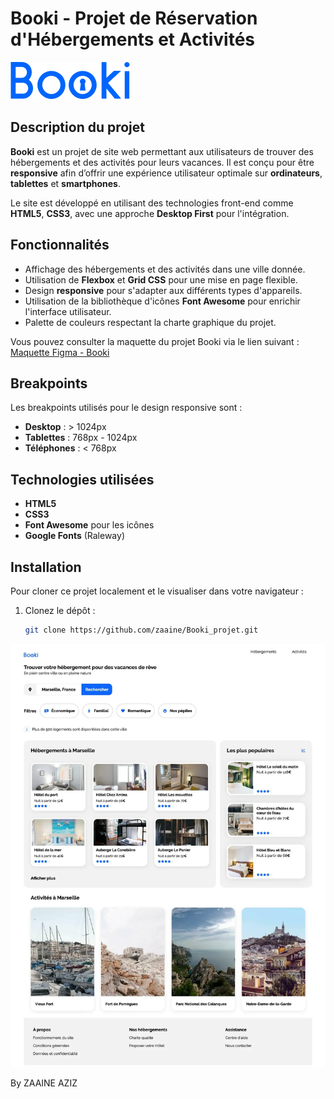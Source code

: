 # Booki - Projet de Réservation d'Hébergements et Activités

![Logo Booki](./images/logo/Booki.png)

## Description du projet

**Booki** est un projet de site web permettant aux utilisateurs de trouver des hébergements et des activités pour leurs vacances. Il est conçu pour être **responsive** afin d’offrir une expérience utilisateur optimale sur **ordinateurs**, **tablettes** et **smartphones**.

Le site est développé en utilisant des technologies front-end comme **HTML5**, **CSS3**, avec une approche **Desktop First** pour l'intégration.

## Fonctionnalités

- Affichage des hébergements et des activités dans une ville donnée.
- Utilisation de **Flexbox** et **Grid CSS** pour une mise en page flexible.
- Design **responsive** pour s'adapter aux différents types d'appareils.
- Utilisation de la bibliothèque d'icônes **Font Awesome** pour enrichir l'interface utilisateur.
- Palette de couleurs respectant la charte graphique du projet.

Vous pouvez consulter la maquette du projet Booki via le lien suivant :  
[Maquette Figma - Booki](https://www.figma.com/design/B3eLowtWREc9YXzBcGRAHn/Maquettes-Booki?node-id=3-0&node-type=canvas&t=fmES6pYvfIfrSAsQ-0)

## Breakpoints

Les breakpoints utilisés pour le design responsive sont :

- **Desktop** : > 1024px
- **Tablettes** : 768px - 1024px
- **Téléphones** : < 768px

## Technologies utilisées

- **HTML5**
- **CSS3**
- **Font Awesome** pour les icônes
- **Google Fonts** (Raleway)

## Installation

Pour cloner ce projet localement et le visualiser dans votre navigateur :

1. Clonez le dépôt :

   ```bash
   git clone https://github.com/zaaine/Booki_projet.git
   ```

![screenshot projet finalisé](./images/Booki_screen.webp)

By ZAAINE AZIZ
